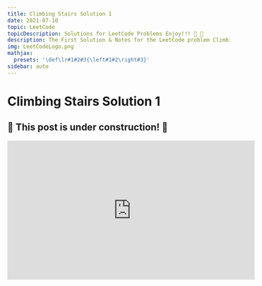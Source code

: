```yaml
---
title: Climbing Stairs Solution 1
date: 2021-07-10
topic: LeetCode
topicDescription: Solutions for LeetCode Problems Enjoy!!! 🍌 🐒
description: The First Solution & Notes for the LeetCode problem Climbing Staris.
img: LeetCodeLogo.png
mathjax:
  presets: '\def\lr#1#2#3{\left#1#2\right#3}'
sidebar: auto
---
```


# Climbing Stairs Solution 1

## 🚧 This post is under construction! 🚧

<iframe width="560" height="315" src="https://www.youtube-nocookie.com/embed/jUP9BAs2GbE" title="YouTube video player" frameborder="0" allow="accelerometer; autoplay; clipboard-write; encrypted-media; gyroscope; picture-in-picture" allowfullscreen></iframe>
